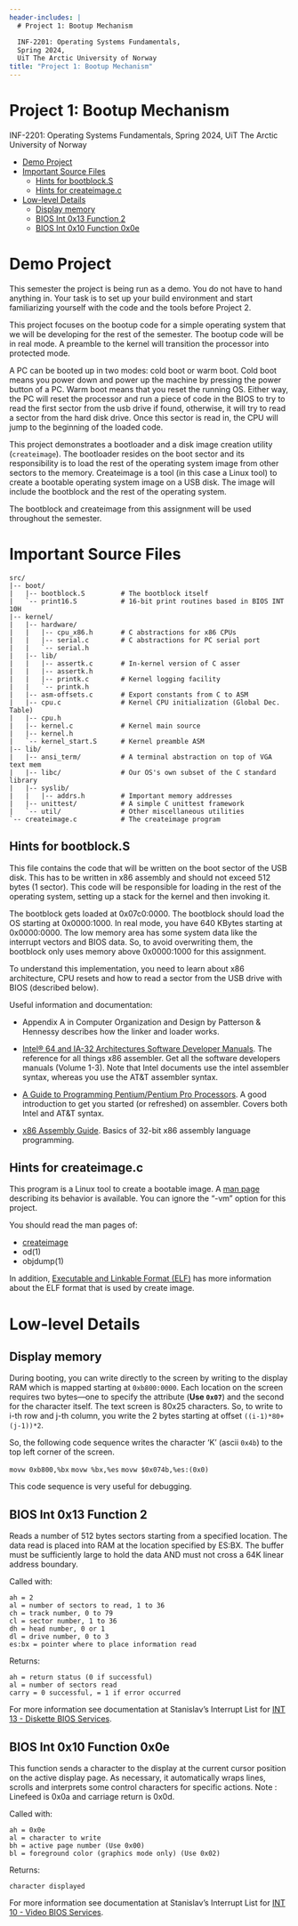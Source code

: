 ```yaml
---
header-includes: |
  # Project 1: Bootup Mechanism

  INF-2201: Operating Systems Fundamentals,
  Spring 2024,
  UiT The Arctic University of Norway
title: "Project 1: Bootup Mechanism"
---
```


# Project 1: Bootup Mechanism

INF-2201: Operating Systems Fundamentals,
Spring 2024,
UiT The Arctic University of Norway


- [Demo Project](#demo-project)
- [Important Source Files](#important-source-files)
  - [Hints for bootblock.S](#hints-for-bootblock.s)
  - [Hints for createimage.c](#hints-for-createimage.c)
- [Low-level Details](#low-level-details)
  - [Display memory](#display-memory)
  - [BIOS Int 0x13 Function 2](#bios-int-0x13-function-2)
  - [BIOS Int 0x10 Function 0x0e](#bios-int-0x10-function-0x0e)

# Demo Project

This semester the project is being run as a demo. You do not have to
hand anything in. Your task is to set up your build environment and
start familiarizing yourself with the code and the tools before Project
2.

This project focuses on the bootup code for a simple operating system
that we will be developing for the rest of the semester. The bootup code
will be in real mode. A preamble to the kernel will transition the
processor into protected mode.

A PC can be booted up in two modes: cold boot or warm boot. Cold boot
means you power down and power up the machine by pressing the power
button of a PC. Warm boot means that you reset the running OS. Either
way, the PC will reset the processor and run a piece of code in the BIOS
to try to read the first sector from the usb drive if found, otherwise,
it will try to read a sector from the hard disk drive. Once this sector
is read in, the CPU will jump to the beginning of the loaded code.

This project demonstrates a bootloader and a disk image creation utility
(`createimage`). The bootloader resides on the boot sector and its
responsibility is to load the rest of the operating system image from
other sectors to the memory. Createimage is a tool (in this case a Linux
tool) to create a bootable operating system image on a USB disk. The
image will include the bootblock and the rest of the operating system.

The bootblock and createimage from this assignment will be used
throughout the semester.

# Important Source Files


    src/
    |-- boot/
    |   |-- bootblock.S         # The bootblock itself
    |   `-- print16.S           # 16-bit print routines based in BIOS INT 10H
    |-- kernel/
    |   |-- hardware/
    |   |   |-- cpu_x86.h       # C abstractions for x86 CPUs
    |   |   |-- serial.c        # C abstractions for PC serial port
    |   |   `-- serial.h
    |   |-- lib/
    |   |   |-- assertk.c       # In-kernel version of C asser
    |   |   |-- assertk.h
    |   |   |-- printk.c        # Kernel logging facility
    |   |   `-- printk.h
    |   |-- asm-offsets.c       # Export constants from C to ASM
    |   |-- cpu.c               # Kernel CPU initialization (Global Dec. Table)
    |   |-- cpu.h
    |   |-- kernel.c            # Kernel main source
    |   |-- kernel.h
    |   `-- kernel_start.S      # Kernel preamble ASM
    |-- lib/
    |   |-- ansi_term/          # A terminal abstraction on top of VGA text mem
    |   |-- libc/               # Our OS's own subset of the C standard library
    |   |-- syslib/
    |   |   |-- addrs.h         # Important memory addresses
    |   |-- unittest/           # A simple C unittest framework
    |   `-- util/               # Other miscellaneous utilities
    `-- createimage.c           # The createimage program

## Hints for bootblock.S

This file contains the code that will be written on the boot sector of
the USB disk. This has to be written in x86 assembly and should not
exceed 512 bytes (1 sector). This code will be responsible for loading
in the rest of the operating system, setting up a stack for the kernel
and then invoking it.

The bootblock gets loaded at 0x07c0:0000. The bootblock should load the
OS starting at 0x0000:1000. In real mode, you have 640 KBytes starting
at 0x0000:0000. The low memory area has some system data like the
interrupt vectors and BIOS data. So, to avoid overwriting them, the
bootblock only uses memory above 0x0000:1000 for this assignment.

To understand this implementation, you need to learn about x86
architecture, CPU resets and how to read a sector from the USB drive
with BIOS (described below).

Useful information and documentation:

- Appendix A in Computer Organization and Design by Patterson & Hennessy
  describes how the linker and loader works.

- [Intel® 64 and IA-32 Architectures Software Developer
  Manuals](https://www.intel.com/content/www/us/en/developer/articles/technical/intel-sdm.html).
  The reference for all things x86 assembler. Get all the software
  developers manuals (Volume 1-3). Note that Intel documents use the
  intel assembler syntax, whereas you use the AT&T assembler syntax.

- [A Guide to Programming Pentium/Pentium Pro
  Processors](doc/x86/pentium-programming-kai-lee.pdf). A good
  introduction to get you started (or refreshed) on assembler. Covers
  both Intel and AT&T syntax.

- [x86 Assembly
  Guide](https://flint.cs.yale.edu/cs421/papers/x86-asm/asm.html).
  Basics of 32-bit x86 assembly language programming.

## Hints for createimage.c

This program is a Linux tool to create a bootable image. A [man
page](doc/createimage-man-page.md) describing its behavior is available.
You can ignore the “-vm” option for this project.

You should read the man pages of:

- [createimage](doc/createimage-man-page.md)
- od(1)
- objdump(1)

In addition, [Executable and Linkable Format
(ELF)](doc/abi/tool-interface-standard-elf-v1.1.pdf) has more
information about the ELF format that is used by create image.

# Low-level Details

## Display memory

During booting, you can write directly to the screen by writing to the
display RAM which is mapped starting at `0xb800:0000`. Each location on
the screen requires two bytes—one to specify the attribute (**Use
`0x07`**) and the second for the character itself. The text screen is
80x25 characters. So, to write to i-th row and j-th column, you write
the 2 bytes starting at offset `((i-1)*80+(j-1))*2`.

So, the following code sequence writes the character ‘K’ (ascii `0x4b`)
to the top left corner of the screen.

`movw 0xb800,%bx` `movw %bx,%es` `movw $0x074b,%es:(0x0)`

This code sequence is very useful for debugging.

## BIOS Int 0x13 Function 2

Reads a number of 512 bytes sectors starting from a specified location.
The data read is placed into RAM at the location specified by ES:BX. The
buffer must be sufficiently large to hold the data AND must not cross a
64K linear address boundary.

Called with:

    ah = 2 
    al = number of sectors to read, 1 to 36 
    ch = track number, 0 to 79 
    cl = sector number, 1 to 36 
    dh = head number, 0 or 1 
    dl = drive number, 0 to 3 
    es:bx = pointer where to place information read 

Returns:

    ah = return status (0 if successful) 
    al = number of sectors read 
    carry = 0 successful, = 1 if error occurred 

For more information see documentation at Stanislav’s Interrupt List for
[INT 13 - Diskette BIOS
Services](https://stanislavs.org/helppc/int_13.html).

## BIOS Int 0x10 Function 0x0e

This function sends a character to the display at the current cursor
position on the active display page. As necessary, it automatically
wraps lines, scrolls and interprets some control characters for specific
actions. Note : Linefeed is 0x0a and carriage return is 0x0d.

Called with:

    ah = 0x0e 
    al = character to write 
    bh = active page number (Use 0x00) 
    bl = foreground color (graphics mode only) (Use 0x02) 

Returns:

    character displayed 

For more information see documentation at Stanislav’s Interrupt List for
[INT 10 - Video BIOS
Services](https://stanislavs.org/helppc/int_10.html).
